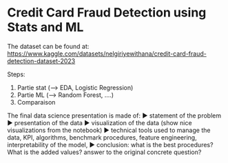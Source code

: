 # Credit Card Fraud Detection using Stats and ML

The dataset can be found at: https://www.kaggle.com/datasets/nelgiriyewithana/credit-card-fraud-detection-dataset-2023

Steps:
1. Partie stat (--> EDA, Logistic Regression)
2. Partie ML (--> Random Forest, ....)
3. Comparaison

The final data science presentation is made of:
▶ statement of the problem
▶ presentation of the data
▶ visualization of the data (show nice visualizations from the
notebook)
▶ technical tools used to manage the data, KPI, algorithms,
benchmark procedures, feature engineering, interpretability of the
model,
▶ conclusion: what is the best procedures? What is the added values?
answer to the original concrete question?
